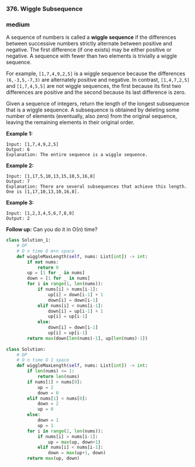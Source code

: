 ### 376. Wiggle Subsequence

### medium

A sequence of numbers is called a **wiggle sequence** if the differences between successive numbers strictly alternate between positive and negative. The first difference (if one exists) may be either positive or negative. A sequence with fewer than two elements is trivially a wiggle sequence.

For example, `[1,7,4,9,2,5]` is a wiggle sequence because the differences `(6,-3,5,-7,3)` are alternately positive and negative. In contrast, `[1,4,7,2,5]` and `[1,7,4,5,5]` are not wiggle sequences, the first because its first two differences are positive and the second because its last difference is zero.

Given a sequence of integers, return the length of the longest subsequence that is a wiggle sequence. A subsequence is obtained by deleting some number of elements (eventually, also zero) from the original sequence, leaving the remaining elements in their original order.

**Example 1:**

```
Input: [1,7,4,9,2,5]
Output: 6
Explanation: The entire sequence is a wiggle sequence.
```

**Example 2:**

```
Input: [1,17,5,10,13,15,10,5,16,8]
Output: 7
Explanation: There are several subsequences that achieve this length. One is [1,17,10,13,10,16,8].
```

**Example 3:**

```
Input: [1,2,3,4,5,6,7,8,9]
Output: 2
```

**Follow up:**
Can you do it in O(*n*) time?

```python
class Solution_1:
    # DP
    # O n time O m+n space
    def wiggleMaxLength(self, nums: List[int]) -> int:
        if not nums:
            return 0
        up = [1 for _ in nums]
        down = [1 for _ in nums]
        for i in range(1, len(nums)):
            if nums[i] > nums[i-1]:
                up[i] = down[i-1] + 1
                down[i] = down[i-1]
            elif nums[i] < nums[i-1]:
                down[i] = up[i-1] + 1
                up[i] = up[i-1]
            else:
                down[i] = down[i-1]
                up[i] = up[i-1]
        return max(down[len(nums)-1], up[len(nums)-1])
    
class Solution:
    # DP
    # O n time O 1 space
    def wiggleMaxLength(self, nums: List[int]) -> int:
        if len(nums) <= 1:
            return len(nums)
        if nums[1] > nums[0]:
            up = 2
            down = 0
        elif nums[1] < nums[0]:
            down = 2
            up = 0
        else:
            down = 1
            up = 1
        for i in range(2, len(nums)):
            if nums[i] > nums[i-1]:
                up = max(up, down+1)
            elif nums[i] < nums[i-1]:
                down = max(up+1, down)
        return max(up, down)
```

